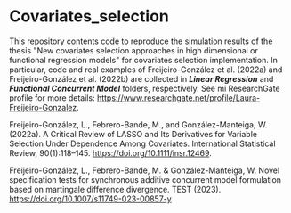 # Covariates_selection

This repository contents code to reproduce the simulation results of the thesis "New covariates selection approaches in high dimensional or functional regression models" for covariates selection implementation. In particular, code and real examples of Freijeiro-González et al. (2022a) and Freijeiro-González et al. (2022b) are collected in **_Linear Regression_** and **_Functional Concurrent Model_** folders, respectively. See mi ResearchGate profile for more details: https://www.researchgate.net/profile/Laura-Freijeiro-Gonzalez.


Freijeiro-González, L., Febrero-Bande, M., and González-Manteiga, W. (2022a). A Critical Review of LASSO and Its Derivatives for Variable Selection Under Dependence Among Covariates. International Statistical Review, 90(1):118–145. https://doi.org/10.1111/insr.12469.

Freijeiro-González, L., Febrero-Bande, M. & González-Manteiga, W. Novel specification tests for synchronous additive concurrent model formulation based on martingale difference divergence. TEST (2023). https://doi.org/10.1007/s11749-023-00857-y
